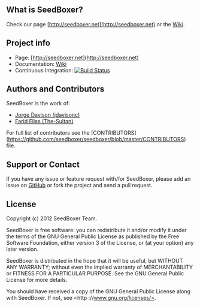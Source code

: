 ## What is SeedBoxer?

Check our page [http://seedboxer.net](http://seedboxer.net) or the [Wiki](https://github.com/seedboxer/seedboxer/wiki).

## Project info

* Page: [http://seedboxer.net](http://seedboxer.net)
* Documentation: [Wiki](https://github.com/seedboxer/seedboxer/wiki)
* Continuous Integration: [![Build Status](https://seedboxer.ci.cloudbees.com/job/Seedboxer/badge/icon)](https://seedboxer.ci.cloudbees.com/job/Seedboxer/)

## Authors and Contributors
SeedBoxer is the work of:
*   [Jorge Davison (jdavisonc)](http://github.com/jdavisonc)
*   [Farid Elias (The-Sultan)](http://github.com/the-sultan)

For full list of contributors see the [CONTRIBUTORS]  (https://github.com/seedboxer/seedboxer/blob/master/CONTRIBUTORS) file.

## Support or Contact

If you have any issue or feature request with/for SeedBoxer, please add an issue on [GitHub](https://github.com/seedboxer/seedboxer/issues) or fork the project and send a pull request.


## License

Copyright (c) 2012 SeedBoxer Team.

SeedBoxer is free software: you can redistribute it and/or modify it under the terms of the GNU General Public License as published by the Free Software Foundation, either version 3 of the License, or (at your option) any later version.

SeedBoxer is distributed in the hope that it will be useful, but WITHOUT ANY WARRANTY; without even the implied warranty of MERCHANTABILITY or FITNESS FOR A PARTICULAR PURPOSE.  See the GNU General Public License for more details.

You should have received a copy of the GNU General Public License along with SeedBoxer.  If not, see <http ://www.gnu.org/licenses/>.
